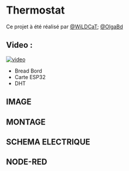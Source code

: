 # Thermostat
Ce projet à été réalisé par [@WiLDCaT](https://github.com/wildcat7534); [@OlgaBd](https://github.com/olgaBd)

## Video :
[![video](https://img.youtube.com/vi/DZRN9IsLjPY/0.jpg)](https://www.youtube.com/watch?v=DZRN9IsLjPY)
- Bread Bord
- Carte ESP32
- DHT
## IMAGE
## MONTAGE
## SCHEMA ELECTRIQUE
## NODE-RED

